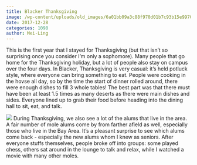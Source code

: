 ```yaml
---
title: Blacker Thanksgiving
image: /wp-content/uploads/old_images/6a01bb09a3c88f970d01b7c93b15e9970b-pi.jpg
date: 2017-12-28
categories: 1098
author: Mei-Ling
---
```


This is the first year that I stayed for Thanksgiving (but that isn’t so surprising once you consider I’m only a sophomore). Many people that go home for the Thanksgiving holiday, but a lot of people also stay on campus over the four days. In Blacker, Thanksgiving is very casual: it’s held potluck style, where everyone can bring something to eat. People were cooking in the hovse all day, so by the time the start of dinner rolled around, there were enough dishes to fill 3 whole tables! The best part was that there must have been at least 1.5 times as many deserts as there were main dishes and sides. Everyone lined up to grab their food before heading into the dining hall to sit, eat, and talk.


![](/old_images/6a01bb09a3c88f970d01bb09de327c970d-pi.jpg)
During Thanksgiving, we also see a lot of the alums that live in the area. A fair number of mole alums come by from farther afield as well, especially those who live in the Bay Area. It’s a pleasant surprise to see which alums come back - especially the new alums whom I knew as seniors. After everyone stuffs themselves, people broke off into groups: some played chess, others sat around in the lounge to talk and relax, while I watched a movie with many other moles.


